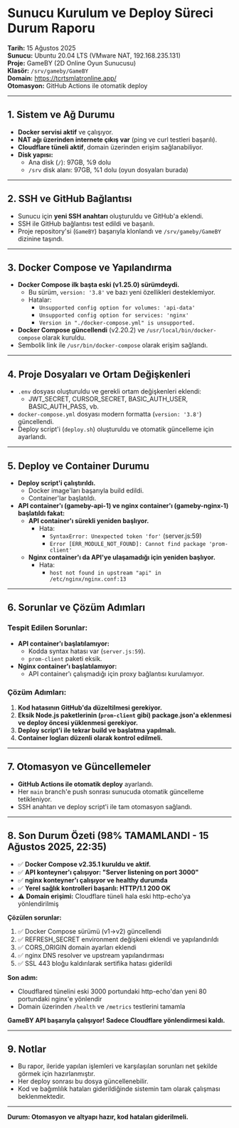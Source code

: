 # Sunucu Kurulum ve Deploy Süreci Durum Raporu
**Tarih:** 15 Ağustos 2025  
**Sunucu:** Ubuntu 20.04 LTS (VMware NAT, 192.168.235.131)  
**Proje:** GameBY (2D Online Oyun Sunucusu)  
**Klasör:** `/srv/gameby/GameBY`  
**Domain:** https://tcrtsmlatronline.app/  
**Otomasyon:** GitHub Actions ile otomatik deploy

---

## 1. Sistem ve Ağ Durumu
- **Docker servisi aktif** ve çalışıyor.
- **NAT ağı üzerinden internete çıkış var** (ping ve curl testleri başarılı).
- **Cloudflare tüneli aktif**, domain üzerinden erişim sağlanabiliyor.
- **Disk yapısı:**  
  - Ana disk (`/`): 97GB, %9 dolu  
  - `/srv` disk alanı: 97GB, %1 dolu (oyun dosyaları burada)

---

## 2. SSH ve GitHub Bağlantısı
- Sunucu için **yeni SSH anahtarı** oluşturuldu ve GitHub'a eklendi.
- SSH ile GitHub bağlantısı test edildi ve başarılı.
- Proje repository'si (`GameBY`) başarıyla klonlandı ve `/srv/gameby/GameBY` dizinine taşındı.

---

## 3. Docker Compose ve Yapılandırma
- **Docker Compose ilk başta eski (v1.25.0) sürümdeydi.**
  - Bu sürüm, `version: '3.8'` ve bazı yeni özellikleri desteklemiyor.
  - Hatalar:  
    - `Unsupported config option for volumes: 'api-data'`
    - `Unsupported config option for services: 'nginx'`
    - `Version in "./docker-compose.yml" is unsupported.`
- **Docker Compose güncellendi** (v2.20.2) ve `/usr/local/bin/docker-compose` olarak kuruldu.
- Sembolik link ile `/usr/bin/docker-compose` olarak erişim sağlandı.

---

## 4. Proje Dosyaları ve Ortam Değişkenleri
- `.env` dosyası oluşturuldu ve gerekli ortam değişkenleri eklendi:
  - JWT_SECRET, CURSOR_SECRET, BASIC_AUTH_USER, BASIC_AUTH_PASS, vb.
- `docker-compose.yml` dosyası modern formatta (`version: '3.8'`) güncellendi.
- Deploy script'i (`deploy.sh`) oluşturuldu ve otomatik güncelleme için ayarlandı.

---

## 5. Deploy ve Container Durumu
- **Deploy script'i çalıştırıldı.**
  - Docker image'ları başarıyla build edildi.
  - Container'lar başlatıldı.
- **API container'ı (gameby-api-1) ve nginx container'ı (gameby-nginx-1) başlatıldı fakat:**
  - **API container'ı sürekli yeniden başlıyor.**
    - Hata:  
      - `SyntaxError: Unexpected token 'for'` (server.js:59)
      - `Error [ERR_MODULE_NOT_FOUND]: Cannot find package 'prom-client'`
  - **Nginx container'ı da API'ye ulaşamadığı için yeniden başlıyor.**
    - Hata:  
      - `host not found in upstream "api" in /etc/nginx/nginx.conf:13`

---

## 6. Sorunlar ve Çözüm Adımları
### Tespit Edilen Sorunlar:
- **API container'ı başlatılamıyor:**  
  - Kodda syntax hatası var (`server.js:59`).
  - `prom-client` paketi eksik.
- **Nginx container'ı başlatılamıyor:**  
  - API container'ı çalışmadığı için proxy bağlantısı kurulamıyor.

### Çözüm Adımları:
1. **Kod hatasının GitHub'da düzeltilmesi gerekiyor.**
2. **Eksik Node.js paketlerinin (`prom-client` gibi) package.json'a eklenmesi ve deploy öncesi yüklenmesi gerekiyor.**
3. **Deploy script'i ile tekrar build ve başlatma yapılmalı.**
4. **Container logları düzenli olarak kontrol edilmeli.**

---

## 7. Otomasyon ve Güncellemeler
- **GitHub Actions ile otomatik deploy** ayarlandı.
- Her `main` branch'e push sonrası sunucuda otomatik güncelleme tetikleniyor.
- SSH anahtarı ve deploy script'i ile tam otomasyon sağlandı.

---

## 8. Son Durum Özeti (98% TAMAMLANDI - 15 Ağustos 2025, 22:35)
- ✅ **Docker Compose v2.35.1 kuruldu ve aktif.**
- ✅ **API konteyner'ı çalışıyor: "Server listening on port 3000"**
- ✅ **nginx konteyner'ı çalışıyor ve healthy durumda**
- ✅ **Yerel sağlık kontrolleri başarılı: HTTP/1.1 200 OK**
- ⚠️ **Domain erişimi:** Cloudflare tüneli hala eski http-echo'ya yönlendirilmiş

**Çözülen sorunlar:**
1. ✅ Docker Compose sürümü (v1→v2) güncellendi
2. ✅ REFRESH_SECRET environment değişkeni eklendi ve yapılandırıldı  
3. ✅ CORS_ORIGIN domain ayarları eklendi
4. ✅ nginx DNS resolver ve upstream yapılandırması
5. ✅ SSL 443 bloğu kaldırılarak sertifika hatası giderildi

**Son adım:**
- Cloudflared tünelini eski 3000 portundaki http-echo'dan yeni 80 portundaki nginx'e yönlendir
- Domain üzerinden `/health` ve `/metrics` testlerini tamamla

**GameBY API başarıyla çalışıyor! Sadece Cloudflare yönlendirmesi kaldı.**

---

## 9. Notlar
- Bu rapor, ileride yapılan işlemleri ve karşılaşılan sorunları net şekilde görmek için hazırlanmıştır.
- Her deploy sonrası bu dosya güncellenebilir.
- Kod ve bağımlılık hataları giderildiğinde sistemin tam olarak çalışması beklenmektedir.

---

**Durum: Otomasyon ve altyapı hazır, kod hataları giderilmeli.**
